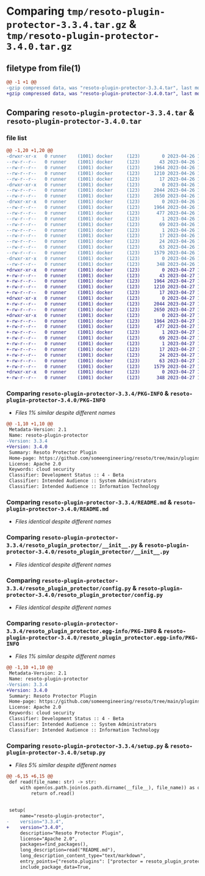 # Comparing `tmp/resoto-plugin-protector-3.3.4.tar.gz` & `tmp/resoto-plugin-protector-3.4.0.tar.gz`

## filetype from file(1)

```diff
@@ -1 +1 @@
-gzip compressed data, was "resoto-plugin-protector-3.3.4.tar", last modified: Wed Apr 26 16:51:17 2023, max compression
+gzip compressed data, was "resoto-plugin-protector-3.4.0.tar", last modified: Thu Apr 27 11:22:01 2023, max compression
```

## Comparing `resoto-plugin-protector-3.3.4.tar` & `resoto-plugin-protector-3.4.0.tar`

### file list

```diff
@@ -1,20 +1,20 @@
-drwxr-xr-x   0 runner    (1001) docker     (123)        0 2023-04-26 16:51:17.197383 resoto-plugin-protector-3.3.4/
--rw-r--r--   0 runner    (1001) docker     (123)       43 2023-04-26 16:49:29.000000 resoto-plugin-protector-3.3.4/MANIFEST.in
--rw-r--r--   0 runner    (1001) docker     (123)     1964 2023-04-26 16:51:17.197383 resoto-plugin-protector-3.3.4/PKG-INFO
--rw-r--r--   0 runner    (1001) docker     (123)     1210 2023-04-26 16:49:29.000000 resoto-plugin-protector-3.3.4/README.md
--rw-r--r--   0 runner    (1001) docker     (123)       17 2023-04-26 16:49:29.000000 resoto-plugin-protector-3.3.4/requirements.txt
-drwxr-xr-x   0 runner    (1001) docker     (123)        0 2023-04-26 16:51:17.193383 resoto-plugin-protector-3.3.4/resoto_plugin_protector/
--rw-r--r--   0 runner    (1001) docker     (123)     2044 2023-04-26 16:49:29.000000 resoto-plugin-protector-3.3.4/resoto_plugin_protector/__init__.py
--rw-r--r--   0 runner    (1001) docker     (123)     2650 2023-04-26 16:49:29.000000 resoto-plugin-protector-3.3.4/resoto_plugin_protector/config.py
-drwxr-xr-x   0 runner    (1001) docker     (123)        0 2023-04-26 16:51:17.197383 resoto-plugin-protector-3.3.4/resoto_plugin_protector.egg-info/
--rw-r--r--   0 runner    (1001) docker     (123)     1964 2023-04-26 16:51:17.000000 resoto-plugin-protector-3.3.4/resoto_plugin_protector.egg-info/PKG-INFO
--rw-r--r--   0 runner    (1001) docker     (123)      477 2023-04-26 16:51:17.000000 resoto-plugin-protector-3.3.4/resoto_plugin_protector.egg-info/SOURCES.txt
--rw-r--r--   0 runner    (1001) docker     (123)        1 2023-04-26 16:51:17.000000 resoto-plugin-protector-3.3.4/resoto_plugin_protector.egg-info/dependency_links.txt
--rw-r--r--   0 runner    (1001) docker     (123)       69 2023-04-26 16:51:17.000000 resoto-plugin-protector-3.3.4/resoto_plugin_protector.egg-info/entry_points.txt
--rw-r--r--   0 runner    (1001) docker     (123)        1 2023-04-26 16:51:17.000000 resoto-plugin-protector-3.3.4/resoto_plugin_protector.egg-info/not-zip-safe
--rw-r--r--   0 runner    (1001) docker     (123)       17 2023-04-26 16:51:17.000000 resoto-plugin-protector-3.3.4/resoto_plugin_protector.egg-info/requires.txt
--rw-r--r--   0 runner    (1001) docker     (123)       24 2023-04-26 16:51:17.000000 resoto-plugin-protector-3.3.4/resoto_plugin_protector.egg-info/top_level.txt
--rw-r--r--   0 runner    (1001) docker     (123)       63 2023-04-26 16:51:17.197383 resoto-plugin-protector-3.3.4/setup.cfg
--rw-r--r--   0 runner    (1001) docker     (123)     1579 2023-04-26 16:49:29.000000 resoto-plugin-protector-3.3.4/setup.py
-drwxr-xr-x   0 runner    (1001) docker     (123)        0 2023-04-26 16:51:17.197383 resoto-plugin-protector-3.3.4/test/
--rw-r--r--   0 runner    (1001) docker     (123)      348 2023-04-26 16:49:29.000000 resoto-plugin-protector-3.3.4/test/test_config.py
+drwxr-xr-x   0 runner    (1001) docker     (123)        0 2023-04-27 11:22:01.870856 resoto-plugin-protector-3.4.0/
+-rw-r--r--   0 runner    (1001) docker     (123)       43 2023-04-27 11:19:58.000000 resoto-plugin-protector-3.4.0/MANIFEST.in
+-rw-r--r--   0 runner    (1001) docker     (123)     1964 2023-04-27 11:22:01.870856 resoto-plugin-protector-3.4.0/PKG-INFO
+-rw-r--r--   0 runner    (1001) docker     (123)     1210 2023-04-27 11:19:58.000000 resoto-plugin-protector-3.4.0/README.md
+-rw-r--r--   0 runner    (1001) docker     (123)       17 2023-04-27 11:19:58.000000 resoto-plugin-protector-3.4.0/requirements.txt
+drwxr-xr-x   0 runner    (1001) docker     (123)        0 2023-04-27 11:22:01.866855 resoto-plugin-protector-3.4.0/resoto_plugin_protector/
+-rw-r--r--   0 runner    (1001) docker     (123)     2044 2023-04-27 11:19:58.000000 resoto-plugin-protector-3.4.0/resoto_plugin_protector/__init__.py
+-rw-r--r--   0 runner    (1001) docker     (123)     2650 2023-04-27 11:19:58.000000 resoto-plugin-protector-3.4.0/resoto_plugin_protector/config.py
+drwxr-xr-x   0 runner    (1001) docker     (123)        0 2023-04-27 11:22:01.870856 resoto-plugin-protector-3.4.0/resoto_plugin_protector.egg-info/
+-rw-r--r--   0 runner    (1001) docker     (123)     1964 2023-04-27 11:22:01.000000 resoto-plugin-protector-3.4.0/resoto_plugin_protector.egg-info/PKG-INFO
+-rw-r--r--   0 runner    (1001) docker     (123)      477 2023-04-27 11:22:01.000000 resoto-plugin-protector-3.4.0/resoto_plugin_protector.egg-info/SOURCES.txt
+-rw-r--r--   0 runner    (1001) docker     (123)        1 2023-04-27 11:22:01.000000 resoto-plugin-protector-3.4.0/resoto_plugin_protector.egg-info/dependency_links.txt
+-rw-r--r--   0 runner    (1001) docker     (123)       69 2023-04-27 11:22:01.000000 resoto-plugin-protector-3.4.0/resoto_plugin_protector.egg-info/entry_points.txt
+-rw-r--r--   0 runner    (1001) docker     (123)        1 2023-04-27 11:22:01.000000 resoto-plugin-protector-3.4.0/resoto_plugin_protector.egg-info/not-zip-safe
+-rw-r--r--   0 runner    (1001) docker     (123)       17 2023-04-27 11:22:01.000000 resoto-plugin-protector-3.4.0/resoto_plugin_protector.egg-info/requires.txt
+-rw-r--r--   0 runner    (1001) docker     (123)       24 2023-04-27 11:22:01.000000 resoto-plugin-protector-3.4.0/resoto_plugin_protector.egg-info/top_level.txt
+-rw-r--r--   0 runner    (1001) docker     (123)       63 2023-04-27 11:22:01.870856 resoto-plugin-protector-3.4.0/setup.cfg
+-rw-r--r--   0 runner    (1001) docker     (123)     1579 2023-04-27 11:19:58.000000 resoto-plugin-protector-3.4.0/setup.py
+drwxr-xr-x   0 runner    (1001) docker     (123)        0 2023-04-27 11:22:01.870856 resoto-plugin-protector-3.4.0/test/
+-rw-r--r--   0 runner    (1001) docker     (123)      348 2023-04-27 11:19:58.000000 resoto-plugin-protector-3.4.0/test/test_config.py
```

### Comparing `resoto-plugin-protector-3.3.4/PKG-INFO` & `resoto-plugin-protector-3.4.0/PKG-INFO`

 * *Files 1% similar despite different names*

```diff
@@ -1,10 +1,10 @@
 Metadata-Version: 2.1
 Name: resoto-plugin-protector
-Version: 3.3.4
+Version: 3.4.0
 Summary: Resoto Protector Plugin
 Home-page: https://github.com/someengineering/resoto/tree/main/plugins/protector
 License: Apache 2.0
 Keywords: cloud security
 Classifier: Development Status :: 4 - Beta
 Classifier: Intended Audience :: System Administrators
 Classifier: Intended Audience :: Information Technology
```

### Comparing `resoto-plugin-protector-3.3.4/README.md` & `resoto-plugin-protector-3.4.0/README.md`

 * *Files identical despite different names*

### Comparing `resoto-plugin-protector-3.3.4/resoto_plugin_protector/__init__.py` & `resoto-plugin-protector-3.4.0/resoto_plugin_protector/__init__.py`

 * *Files identical despite different names*

### Comparing `resoto-plugin-protector-3.3.4/resoto_plugin_protector/config.py` & `resoto-plugin-protector-3.4.0/resoto_plugin_protector/config.py`

 * *Files identical despite different names*

### Comparing `resoto-plugin-protector-3.3.4/resoto_plugin_protector.egg-info/PKG-INFO` & `resoto-plugin-protector-3.4.0/resoto_plugin_protector.egg-info/PKG-INFO`

 * *Files 1% similar despite different names*

```diff
@@ -1,10 +1,10 @@
 Metadata-Version: 2.1
 Name: resoto-plugin-protector
-Version: 3.3.4
+Version: 3.4.0
 Summary: Resoto Protector Plugin
 Home-page: https://github.com/someengineering/resoto/tree/main/plugins/protector
 License: Apache 2.0
 Keywords: cloud security
 Classifier: Development Status :: 4 - Beta
 Classifier: Intended Audience :: System Administrators
 Classifier: Intended Audience :: Information Technology
```

### Comparing `resoto-plugin-protector-3.3.4/setup.py` & `resoto-plugin-protector-3.4.0/setup.py`

 * *Files 5% similar despite different names*

```diff
@@ -6,15 +6,15 @@
 def read(file_name: str) -> str:
     with open(os.path.join(os.path.dirname(__file__), file_name)) as of:
         return of.read()
 
 
 setup(
     name="resoto-plugin-protector",
-    version="3.3.4",
+    version="3.4.0",
     description="Resoto Protector Plugin",
     license="Apache 2.0",
     packages=find_packages(),
     long_description=read("README.md"),
     long_description_content_type="text/markdown",
     entry_points={"resoto.plugins": ["protector = resoto_plugin_protector:ProtectorPlugin"]},
     include_package_data=True,
```

